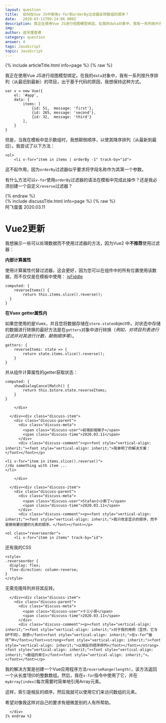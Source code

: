 ```yaml
---
layout: question
title:  如何在Vue JS中使用v-for和orderBy过滤器反转数组的顺序？
date:   2020-03-11T09:24:06.000Z
description: 我正在使用Vue JS进行视图模型绑定。在我的data对象中，我有一系列按升序排列（从最旧到最新）的项目，出于基于代码的原因，我想保持这种方式。var...
img: 
author: 逆天理查德
category: question
answer: 4
tags: JavaScript
topic: JavaScript
---
```

<div class="article-root">
  <div class="article">
    {% include articleTitle.html info=page %}
    {% raw %}
    <div class="article-content"><p><font style="vertical-align: inherit;"><font style="vertical-align: inherit;">我正在使用Vue JS进行视图模型绑定。</font><font style="vertical-align: inherit;">在我的</font></font><code>data</code><font style="vertical-align: inherit;"><font style="vertical-align: inherit;">对象中，我有一系列按升序排列（从最旧到最新）的项目，出于基于代码的原因，我想保持这种方式。</font></font></p>

<pre><code>var v = new Vue({<font></font>
    el: '#app',<font></font>
    data: {<font></font>
        items: [<font></font>
            {id: 51,  message: 'first'},<font></font>
            {id: 265, message: 'second'},<font></font>
            {id: 32,  message: 'third'}<font></font>
        ],<font></font>
    }<font></font>
}<font></font>
</code></pre>

<p><font style="vertical-align: inherit;"><font style="vertical-align: inherit;">但是，当我在模板中显示数组时，我想颠倒顺序，以使其降序排列（从最新到最旧）。</font><font style="vertical-align: inherit;">我尝试了以下方法：</font></font></p>

<pre><code>&lt;ol&gt;<font></font>
    &lt;li v-for="item in items | orderBy -1" track-by="id"&gt;<font></font>
</code></pre>

<p><font style="vertical-align: inherit;"><font style="vertical-align: inherit;">这不起作用，因为</font></font><code>orderBy</code><font style="vertical-align: inherit;"><font style="vertical-align: inherit;">过滤器似乎要求将字段名称作为其第一个参数。</font></font></p>

<p><font style="vertical-align: inherit;"><font style="vertical-align: inherit;">有什么方法可以</font></font><code>v-for</code><font style="vertical-align: inherit;"><font style="vertical-align: inherit;">使用</font></font><code>orderBy</code><font style="vertical-align: inherit;"><font style="vertical-align: inherit;">过滤器</font><font style="vertical-align: inherit;">的</font><font style="vertical-align: inherit;">语法</font><font style="vertical-align: inherit;">在模板中完成此操作</font><font style="vertical-align: inherit;">？</font><font style="vertical-align: inherit;">还是我必须创建一个自定义</font></font><code>reverse</code><font style="vertical-align: inherit;"><font style="vertical-align: inherit;">过滤器？</font></font></p></div>
    {% endraw %}
  </div>

  <div class="discuss-wrapper">
    {% include discussTitle.html info=page %}
    {% raw %}
    <div class="discuss-item">
        <div class="discuss-parent">
          <div class="discuss-meta">
            <span class="discuss-user">阿飞蛋蛋</span>
            <span class="discuss-time">2020.03.11</span>
          </div>
          <div class="discuss-comment"><h1><font style="vertical-align: inherit;"><font style="vertical-align: inherit;">Vue2更新</font></font></h1>

<p><font style="vertical-align: inherit;"><font style="vertical-align: inherit;">我想展示一些可以处理数据而不使用过滤器的方法，因为</font><font style="vertical-align: inherit;">Vue2 </font><font style="vertical-align: inherit;">中</font></font><strong><font style="vertical-align: inherit;"><font style="vertical-align: inherit;">不推荐</font></font></strong><font style="vertical-align: inherit;"><font style="vertical-align: inherit;">使用过滤器</font><font style="vertical-align: inherit;">：</font></font></p>

<p><strong><font style="vertical-align: inherit;"><font style="vertical-align: inherit;">内部计算属性</font></font></strong></p>

<p><font style="vertical-align: inherit;"><font style="vertical-align: inherit;">使用计算属性代替过滤器，这会更好，因为您可以在组件中的所有位置使用该数据，而不仅仅是在模板中使用：
 </font></font><a href="https://jsfiddle.net/n9woazy4/2/" rel="noreferrer"><font style="vertical-align: inherit;"><font style="vertical-align: inherit;">jsFiddle</font></font></a></p>

<pre><code>computed: {<font></font>
    reverseItems() {<font></font>
        return this.items.slice().reverse();<font></font>
  }     <font></font>
}<font></font>
</code></pre>

<p><strong><font style="vertical-align: inherit;"><font style="vertical-align: inherit;">在Vuex getter属性内</font></font></strong></p>

<p><font style="vertical-align: inherit;"><font style="vertical-align: inherit;">如果您使用的是Vuex，并且您将数据存储在</font></font><code>store.state</code><font style="vertical-align: inherit;"><font style="vertical-align: inherit;">object中。</font><font style="vertical-align: inherit;">对状态中存储的数据进行转换的最好方法是在</font></font><code>getters</code><font style="vertical-align: inherit;"><font style="vertical-align: inherit;">对象中进行转换（</font></font><em><font style="vertical-align: inherit;"><font style="vertical-align: inherit;">例如，对项目列表进行过滤并对其进行计数，颠倒顺序等</font></font></em><font style="vertical-align: inherit;"><font style="vertical-align: inherit;">）。</font></font></p>

<pre><code>getters: {<font></font>
    reverseItems: state =&gt; {<font></font>
        return state.items.slice().reverse();<font></font>
    }<font></font>
}<font></font>
</code></pre>

<p><font style="vertical-align: inherit;"><font style="vertical-align: inherit;">并从组件计算属性的getter获取状态：</font></font></p>

<pre><code>computed: {<font></font>
    showDialogCancelMatch() {<font></font>
        return this.$store.state.reverseItems;<font></font>
    }<font></font>
}<font></font>
</code></pre></div>
        </div>
        
      </div><div class="discuss-item">
        <div class="discuss-parent">
          <div class="discuss-meta">
            <span class="discuss-user">前端前端猴子</span>
            <span class="discuss-time">2020.03.11</span>
          </div>
          <div class="discuss-comment"><p><font style="vertical-align: inherit;"><font style="vertical-align: inherit;">简单明了的解决方案：</font></font></p>

<pre><code>&lt;li v-for="item in items.slice().reverse()"&gt;<font></font>
//do something with item ...<font></font>
&lt;/li&gt;<font></font>
</code></pre></div>
        </div>
        
      </div><div class="discuss-item">
        <div class="discuss-parent">
          <div class="discuss-meta">
            <span class="discuss-user">Stafan小小斯丁</span>
            <span class="discuss-time">2020.03.11</span>
          </div>
          <div class="discuss-comment"><p><font style="vertical-align: inherit;"><font style="vertical-align: inherit;">我只改变显示的顺序，而不是颠倒要创建的元素的顺序。</font></font></p>

<pre><code>&lt;ol class="reverseorder"&gt;<font></font>
    &lt;li v-for="item in items" track-by="id"&gt;<font></font>
</code></pre>

<p><font style="vertical-align: inherit;"><font style="vertical-align: inherit;">还有我的CSS</font></font></p>

<pre><code>&lt;style&gt;<font></font>
.reverseorder {<font></font>
  display: flex;<font></font>
  flex-direction: column-reverse;<font></font>
}<font></font>
&lt;/style&gt;<font></font>
</code></pre>

<p><font style="vertical-align: inherit;"><font style="vertical-align: inherit;">无需克隆阵列并将其反转。</font></font></p></div>
        </div>
        
      </div><div class="discuss-item">
        <div class="discuss-parent">
          <div class="discuss-meta">
            <span class="discuss-user">十三小哥</span>
            <span class="discuss-time">2020.03.11</span>
          </div>
          <div class="discuss-comment"><p><font style="vertical-align: inherit;"><font style="vertical-align: inherit;">对于我的用例（显然，它与OP不同），我想</font><font style="vertical-align: inherit;">在v-for“循环”中</font></font><strong><font style="vertical-align: inherit;"><font style="vertical-align: inherit;">以相反的顺序排列</font></font></strong><font style="vertical-align: inherit;"><font style="vertical-align: inherit;">数组的索引</font><font style="vertical-align: inherit;">。</font></font></p>

<p><font style="vertical-align: inherit;"><font style="vertical-align: inherit;">我的解决方案是创建一个Vue应用程序方法</font></font><code>reverseRange(length)</code><font style="vertical-align: inherit;"><font style="vertical-align: inherit;">，该</font><font style="vertical-align: inherit;">方法</font><font style="vertical-align: inherit;">返回一个从长度1到0的整数数组。然后，我在</font></font><code>v-for</code><font style="vertical-align: inherit;"><font style="vertical-align: inherit;">指令中</font><font style="vertical-align: inherit;">使用了它，</font><font style="vertical-align: inherit;">并在</font></font><code>myArray[index]</code><font style="vertical-align: inherit;"><font style="vertical-align: inherit;">每次需要时</font><font style="vertical-align: inherit;">简单地引用Array元素</font><font style="vertical-align: inherit;">。</font></font></p>

<p><font style="vertical-align: inherit;"><font style="vertical-align: inherit;">这样，索引是相反的顺序，然后我就可以使用它们来访问数组的元素。</font></font></p>

<p><font style="vertical-align: inherit;"><font style="vertical-align: inherit;">希望对像我这样对自己的要求有细微差别的人有所帮助。</font></font></p></div>
        </div>
        
      </div>
    {% endraw %}
  </div>
<div>
